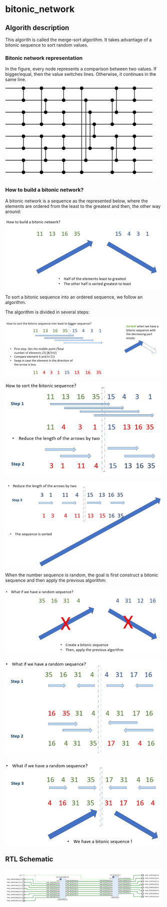# bitonic_network

## Algorith description

This algorith is called the merge-sort algorithm. It takes advantage of a bitonic sequence to sort random values.

### Bitonic network representation

In the figure, every node represents a comparison between two values. If bigger/equal, then the value switches lines. Otherwise, it continues in the same line.

![Alt text](/doc/diagram_bn.jpg)

### How to build a bitonic network?

A bitonic network is a sequence as the represented below, where the elements are ordered from the least to the greatest and then, the other way around:

![Alt text](/doc/diagram_bn0.jpg)

To sort a bitonic sequence into an ordered sequence, we follow an algorithm.

The algorithm is divided in several steps:

![Alt text](/doc/diagram_bn1.jpg)

![Alt text](/doc/diagram_bn2.jpg)

![Alt text](/doc/diagram_bn3.jpg)

When the number sequence is random, the goal is first construct a bitonic sequence and then apply the previous algorithm:

![Alt text](/doc/diagram_bn4.jpg)

![Alt text](/doc/diagram_bn5.jpg)

![Alt text](/doc/diagram_bn6.jpg)

## RTL Schematic

![Alt text](/doc/diagram_rtl.jpg)